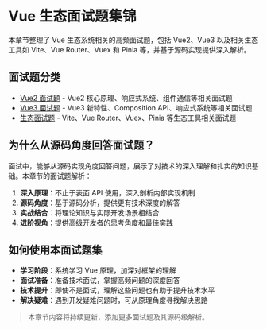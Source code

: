 # Vue 生态面试题集锦

本章节整理了 Vue 生态系统相关的高频面试题，包括 Vue2、Vue3 以及相关生态工具如 Vite、Vue Router、Vuex 和 Pinia 等，并基于源码实现提供深入解析。

## 面试题分类

- [Vue2 面试题](/interview/vue2) - Vue2 核心原理、响应式系统、组件通信等相关面试题
- [Vue3 面试题](/interview/vue3) - Vue3 新特性、Composition API、响应式系统等相关面试题
- [生态面试题](/interview/ecosystem) - Vite、Vue Router、Vuex、Pinia 等生态工具相关面试题

## 为什么从源码角度回答面试题？

面试中，能够从源码实现角度回答问题，展示了对技术的深入理解和扎实的知识基础。本章节的面试题解析：

1. **深入原理**：不止于表面 API 使用，深入剖析内部实现机制
2. **源码角度**：基于源码分析，提供更有技术深度的解答
3. **实战结合**：将理论知识与实际开发场景相结合
4. **进阶视角**：提供高级开发者的思考角度和最佳实践

## 如何使用本面试题集

- **学习阶段**：系统学习 Vue 原理，加深对框架的理解
- **面试准备**：准备技术面试，掌握高频问题的深度回答
- **技术提升**：即使不是面试，理解这些问题也有助于提升技术水平
- **解决疑难**：遇到开发疑难问题时，可从原理角度寻找解决思路

> 本章节内容将持续更新，添加更多面试题及其源码级解析。
